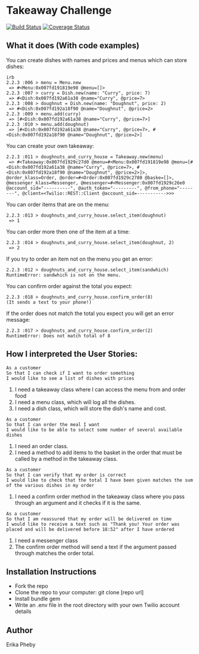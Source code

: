 Takeaway Challenge
==================
[![Build Status](https://travis-ci.org/eripheebs/takeaway-challenge.svg?branch=master)](https://travis-ci.org/eripheebs/takeaway-challenge)
[![Coverage Status](https://coveralls.io/github/eripheebs/takeaway-challenge?branch=master)](https://coveralls.io/github/eripheebs/takeaway-challenge?branch=master)

What it does (With code examples)
-----
You can create dishes with names and prices and menus which can store dishes:
```
irb
2.2.3 :006 > menu = Menu.new
 => #<Menu:0x007fd191819e98 @menu=[]> 
2.2.3 :007 > curry = Dish.new(name: "Curry", price: 7)
 => #<Dish:0x007fd192a61a38 @name="Curry", @price=7> 
2.2.3 :008 > doughnut = Dish.new(name: "Doughnut", price: 2)
 => #<Dish:0x007fd192a18f90 @name="Doughnut", @price=2> 
2.2.3 :009 > menu.add(curry)
 => [#<Dish:0x007fd192a61a38 @name="Curry", @price=7>] 
2.2.3 :010 > menu.add(doughnut)
 => [#<Dish:0x007fd192a61a38 @name="Curry", @price=7>, #<Dish:0x007fd192a18f90 @name="Doughnut", @price=2>] 
```
You can create your own takeaway:
```
2.2.3 :011 > doughnuts_and_curry_house = Takeaway.new(menu)
 => #<Takeaway:0x007fd1929c27d0 @menu=#<Menu:0x007fd191819e98 @menu=[#<Dish:0x007fd192a61a38 @name="Curry", @price=7>, #<Dish:0x007fd192a18f90 @name="Doughnut", @price=2>]>, @order_klass=Order, @order=#<Order:0x007fd1929c2780 @baske=[]>, @messenger_klass=Messenger, @messenger=#<Messenger:0x007fd1929c26e0 @account_sid="----------", @auth_token="---------", @from_phone="--------", @client=<Twilio::REST::Client @account_sid=----------->>> 
```
You can order items that are on the menu:
```
2.2.3 :013 > doughnuts_and_curry_house.select_item(doughnut)
 => 1 
```
You can order more then one of the item at a time:
```
2.2.3 :014 > doughnuts_and_curry_house.select_item(doughnut, 2)
 => 2 
```
If you try to order an item not on the menu you get an error:
```
2.2.3 :012 > doughnuts_and_curry_house.select_item(sandwhich)
RuntimeError: sandwhich is not on the menu.
```
You can confirm order against the total you expect:
```
2.2.3 :018 > doughnuts_and_curry_house.confirm_order(8)
(It sends a text to your phone!)
```
If the order does not match the total you expect you will get an error message:
```
2.2.3 :017 > doughnuts_and_curry_house.confirm_order(2)
RuntimeError: Does not match total of 8
```

How I interpreted the User Stories:
-----
```
As a customer
So that I can check if I want to order something
I would like to see a list of dishes with prices
```
1. I need a takeaway class where I can access the menu from and order food
2. I need a menu class, which will log all the dishes.
3. I need a dish class, which will store the dish's name and cost.
```
As a customer
So that I can order the meal I want
I would like to be able to select some number of several available dishes
```
1. I need an order class.
2. I need a method to add items to the basket in the order that must be called by a method in the takeaway class.
```
As a customer
So that I can verify that my order is correct
I would like to check that the total I have been given matches the sum of the various dishes in my order
```
1. I need a confirm order method in the takeaway class where you pass through an argument and it checks if it is the same.
```
As a customer
So that I am reassured that my order will be delivered on time
I would like to receive a text such as "Thank you! Your order was placed and will be delivered before 18:52" after I have ordered
```
1. I need a messenger class
2. The confirm order method will send a text if the argument passed through matches the order total.

Installation Instructions
-----
- Fork the repo
- Clone the repo to your computer: git clone [repo url]
- Install bundle gem
- Write an .env file in the root directory with your own Twilio account details

Author
-----
Erika Pheby